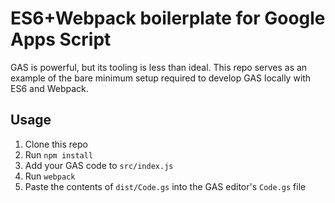 # ES6+Webpack boilerplate for Google Apps Script

GAS is powerful, but its tooling is less than ideal. This repo serves as an example of the bare minimum setup required to develop GAS locally with ES6 and Webpack.

## Usage

1. Clone this repo
1. Run `npm install`
1. Add your GAS code to `src/index.js`
1. Run `webpack`
1. Paste the contents of `dist/Code.gs` into the GAS editor's `Code.gs` file
